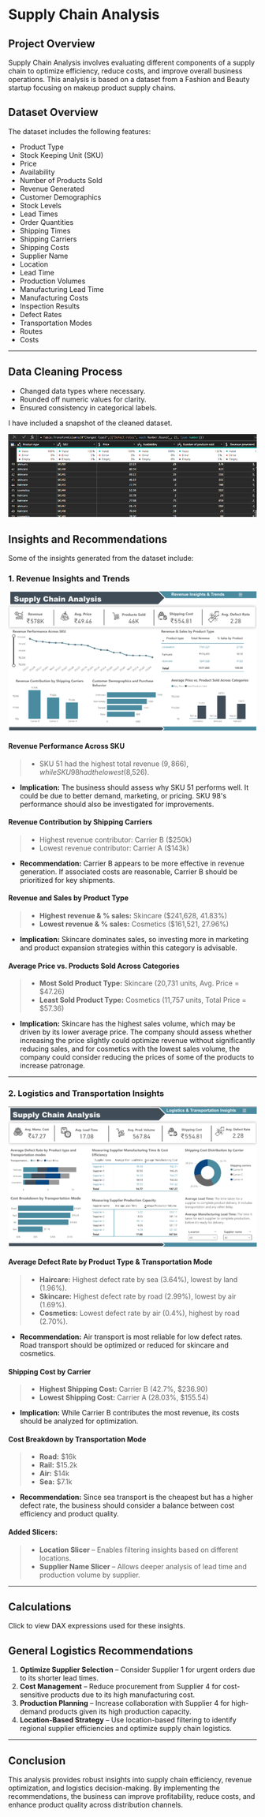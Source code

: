# Supply Chain Analysis

## Project Overview
Supply Chain Analysis involves evaluating different components of a supply chain to optimize efficiency, reduce costs, and improve overall business operations. This analysis is based on a dataset from a Fashion and Beauty startup focusing on makeup product supply chains.

## Dataset Overview
The dataset includes the following features:
- Product Type
- Stock Keeping Unit (SKU)
- Price
- Availability
- Number of Products Sold
- Revenue Generated
- Customer Demographics
- Stock Levels
- Lead Times
- Order Quantities
- Shipping Times
- Shipping Carriers
- Shipping Costs
- Supplier Name
- Location
- Lead Time
- Production Volumes
- Manufacturing Lead Time
- Manufacturing Costs
- Inspection Results
- Defect Rates
- Transportation Modes
- Routes
- Costs

---
## Data Cleaning Process
- Changed data types where necessary.
- Rounded off numeric values for clarity.
- Ensured consistency in categorical labels.

I have included a snapshot of the cleaned dataset.

![clean data](https://github.com/OlanikeCJ/Supply_Chain_Analysis/blob/main/Images%20-%20Supplychain/clean_data.png?raw=true)

## Insights and Recommendations
Some of the insights generated from the dataset include: 

### 1. Revenue Insights and Trends

![dashboard 1](https://github.com/OlanikeCJ/Supply_Chain_Analysis/blob/main/Images%20-%20Supplychain/dashboard.png?raw=true)

#### **Revenue Performance Across SKU**
> - SKU 51 had the highest total revenue ($9,866), while SKU 98 had the lowest ($8,526).
  
- **Implication:** The business should assess why SKU 51 performs well. It could be due to better demand, marketing, or pricing. SKU 98's performance should also be investigated for improvements.

#### **Revenue Contribution by Shipping Carriers**
> - Highest revenue contributor: Carrier B ($250k)
> - Lowest revenue contributor: Carrier A ($143k)
  
- **Recommendation:** Carrier B appears to be more effective in revenue generation. If associated costs are reasonable, Carrier B should be prioritized for key shipments.

#### **Revenue and Sales by Product Type**
> - **Highest revenue & % sales:** Skincare ($241,628, 41.83%)
> - **Lowest revenue & % sales:** Cosmetics ($161,521, 27.96%)
  
- **Implication:** Skincare dominates sales, so investing more in marketing and product expansion strategies within this category is advisable.

#### **Average Price vs. Products Sold Across Categories**

> - **Most Sold Product Type:** Skincare (20,731 units, Avg. Price = $47.26)
> - **Least Sold Product Type:** Cosmetics (11,757 units, Total Price = $57.36)
  
- **Implication:** Skincare has the highest sales volume, which may be driven by its lower average price. The company should assess whether increasing the price slightly could optimize revenue without significantly reducing sales, and for cosmetics with the lowest sales volume, the company could consider reducing the prices of some of the products to increase patronage.

---

### 2. Logistics and Transportation Insights
![dashboard 2](https://github.com/OlanikeCJ/Supply_Chain_Analysis/blob/main/Images%20-%20Supplychain/dashboard%202.png?raw=true)

#### **Average Defect Rate by Product Type & Transportation Mode** 

> - **Haircare:** Highest defect rate by sea (3.64%), lowest by land (1.96%).
> - **Skincare:** Highest defect rate by road (2.99%), lowest by air (1.69%).
> - **Cosmetics:** Lowest defect rate by air (0.4%), highest by road (2.70%).
  
- **Recommendation:** Air transport is most reliable for low defect rates. Road transport should be optimized or reduced for skincare and cosmetics.

#### **Shipping Cost by Carrier**
> - **Highest Shipping Cost:** Carrier B (42.7%, $236.90)
> - **Lowest Shipping Cost:** Carrier A (28.03%, $155.54)
  
- **Implication:** While Carrier B contributes the most revenue, its costs should be analyzed for optimization.

#### **Cost Breakdown by Transportation Mode**

> - **Road:** $16k
> - **Rail:** $15.2k
> - **Air:** $14k
> - **Sea:** $7.1k
  
- **Recommendation:** Since sea transport is the cheapest but has a higher defect rate, the business should consider a balance between cost efficiency and product quality.

#### **Added Slicers:**

> - **Location Slicer** – Enables filtering insights based on different locations.
> - **Supplier Name Slicer** – Allows deeper analysis of lead time and production volume by supplier.

---
## Calculations

Click to view DAX expressions used for these insights.


## General Logistics Recommendations 
1. **Optimize Supplier Selection** – Consider Supplier 1 for urgent orders due to its shorter lead times.
2. **Cost Management** – Reduce procurement from Supplier 4 for cost-sensitive products due to its high manufacturing cost.
3. **Production Planning** – Increase collaboration with Supplier 4 for high-demand products given its high production capacity.
4. **Location-Based Strategy** – Use location-based filtering to identify regional supplier efficiencies and optimize supply chain logistics.


---

## Conclusion
This analysis provides robust insights into supply chain efficiency, revenue optimization, and logistics decision-making. By implementing the recommendations, the business can improve profitability, reduce costs, and enhance product quality across distribution channels.

